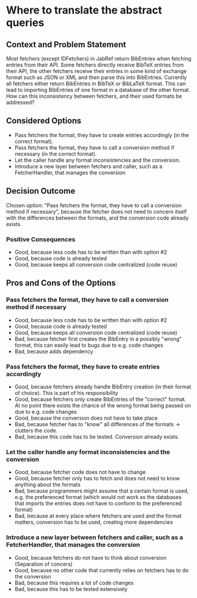 # Where to translate the abstract queries

## Context and Problem Statement

Most fetchers (except IDFetchers) in JabRef return BibEntries when fetching entries from their API.
Some fetchers directly receive BibTeX entries from their API, the other fetchers receive their entries in some kind of exchange format such as JSON or XML and then parse this into BibEntries.
Currently all fetchers either return BibEntries in BibTeX or BibLaTeX format.
This can lead to importing BibEntries of one format in a database of the other format. 
How can this inconsistency between fetchers, and their used formats be addressed?

## Considered Options

* Pass fetchers the format, they have to create entries accordingly (in the correct format).
* Pass fetchers the format, they have to call a conversion method if necessary (in the correct format).
* Let the caller handle any format inconsistencies and the conversion.
* Introduce a new layer between fetchers and caller, such as a FetcherHandler, that manages the conversion

## Decision Outcome

Chosen option: "Pass fetchers the format, they have to call a conversion method if necessary", 
because the fetcher does not need to concern itself with the differences between the formats, and the conversion code already exists.

### Positive Consequences

* Good, because less code has to be written than with option #2
* Good, because code is already tested
* Good, because keeps all conversion code centralized (code reuse)

## Pros and Cons of the Options

### Pass fetchers the format, they have to call a conversion method if necessary

* Good, because less code has to be written than with option #2
* Good, because code is already tested
* Good, because keeps all conversion code centralized (code reuse)
* Bad, because fetcher first creates the BibEntry in a possibly "wrong" format, this can easily lead to bugs due to e.g. code changes
* Bad, because adds dependency

### Pass fetchers the format, they have to create entries accordingly

* Good, because fetchers already handle BibEntry creation (in their format of choice). This is part of his responsibility
* Good, because fetchers only create BibEntries of the "correct" format. At no point there exists the chance of the wrong format being passed on due to e.g. code changes
* Good, because the conversion does not have to take place
* Bad, because fetcher has to "know" all differences of the formats -> clutters the code.
* Bad, because this code has to be tested. Conversion already exists.

### Let the caller handle any format inconsistencies and the conversion

* Good, because fetcher code does not have to change
* Good, because fetcher only has to fetch and does not need to know anything about the formats
* Bad, because programmers might assume that a certain format is used, e.g. the preferenced format (which would not work as the databases that imports the entries does not have to conform to the preferenced format)
* Bad, because at every place where fetchers are used and the format matters, conversion has to be used, creating more dependencies

### Introduce a new layer between fetchers and caller, such as a FetcherHandler, that manages the conversion

* Good, because fetchers do not have to think about conversion (Separation of concers)
* Good, because no other code that currently relies on fetchers has to do the conversion
* Bad, because this requires a lot of code changes
* Bad, because this has to be tested extensively
